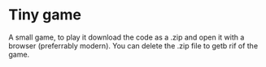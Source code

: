 # Tiny game
A small game, to play it download the code as a .zip and open it with a browser (preferrably modern). You can delete the .zip file to getb rif of the game.
